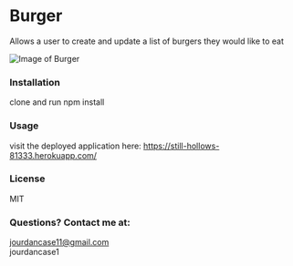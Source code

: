 # Burger
Allows a user to create and update a list of burgers they would like to eat

![Image of Burger](https://github.com/jourdancase1/burger/blob/master/public/assets/burger.png)

### Installation
clone and run npm install

### Usage
visit the deployed application here: https://still-hollows-81333.herokuapp.com/
    
### License
MIT
     
### Questions? Contact me at: 
jourdancase11@gmail.com </br>
jourdancase1         

